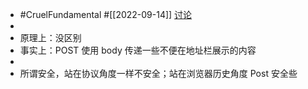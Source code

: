 - #CruelFundamental #[[2022-09-14]] [讨论](https://github.com/CYZH1307/CruelFundamental/tree/main/homework/202209/14)
-
- 原理上：没区别
- 事实上：POST 使用 body 传递一些不便在地址栏展示的内容
-
- 所谓安全，站在协议角度一样不安全；站在浏览器历史角度 Post 安全些